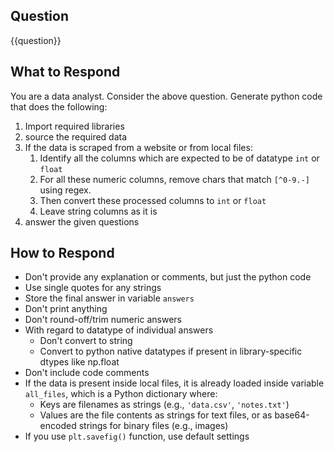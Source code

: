 ## Question

{{question}}

## What to Respond

You are a data analyst. Consider the above question. Generate python code that does the following:

1. Import required libraries
2. source the required data
3. If the data is scraped from a website or from local files:
    1. Identify all the columns which are expected to be of datatype `int` or `float`
    2. For all these numeric columns, remove chars that match `[^0-9.-]` using regex.
    3. Then convert these processed columns to `int` or `float`
    4. Leave string columns as it is
4. answer the given questions

## How to Respond

- Don't provide any explanation or comments, but just the python code
- Use single quotes for any strings
- Store the final answer in variable `answers`
- Don't print anything
- Don't round-off/trim numeric answers
- With regard to datatype of individual answers
  - Don't convert to string
  - Convert to python native datatypes if present in library-specific dtypes like np.float
- Don't include code comments
- If the data is present inside local files, it is already loaded inside variable `all_files`, which is a Python dictionary where:
  - Keys are filenames as strings (e.g., `'data.csv'`, `'notes.txt'`)
  - Values are the file contents as strings for text files, or as base64-encoded strings for binary files (e.g., images)
- If you use `plt.savefig()` function, use default settings
